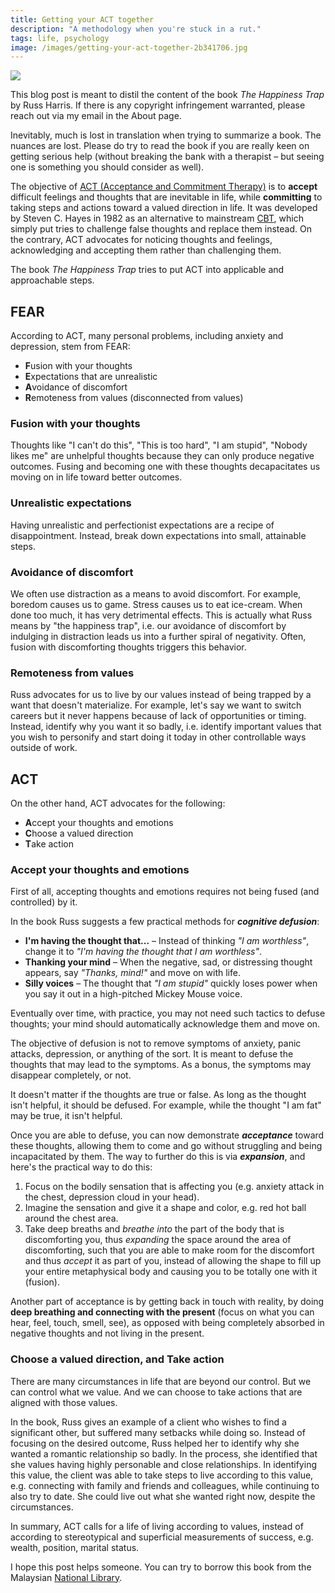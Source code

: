 ```yaml
---
title: Getting your ACT together
description: "A methodology when you're stuck in a rut."
tags: life, psychology
image: /images/getting-your-act-together-2b341706.jpg
---
```


<a href="/blog/getting-your-act-together">
  <img src="/images/getting-your-act-together.jpg"/>
</a>

This blog post is meant to distil the content of the book _The Happiness Trap_ by Russ Harris. If there is any copyright infringement warranted, please reach out via my email in the About page.

Inevitably, much is lost in translation when trying to summarize a book. The nuances are lost. Please do try to read the book if you are really keen on getting serious help (without breaking the bank with a therapist – but seeing one is something you should consider as well).

The objective of [ACT (Acceptance and Commitment Therapy)](https://en.wikipedia.org/wiki/Acceptance_and_commitment_therapy) is to **accept** difficult feelings and thoughts that are inevitable in life, while **committing** to taking steps and actions toward a valued direction in life. It was developed by Steven C. Hayes in 1982 as an alternative to mainstream [CBT](https://en.wikipedia.org/wiki/Cognitive_behavioral_therapy), which simply put tries to challenge false thoughts and replace them instead. On the contrary, ACT advocates for noticing thoughts and feelings, acknowledging and accepting them rather than challenging them.

The book _The Happiness Trap_ tries to put ACT into applicable and approachable steps.

## FEAR

According to ACT, many personal problems, including anxiety and depression, stem from FEAR:

- **F**usion with your thoughts
- **E**xpectations that are unrealistic
- **A**voidance of discomfort
- **R**emoteness from values (disconnected from values)

### Fusion with your thoughts

Thoughts like "I can't do this", "This is too hard", "I am stupid", "Nobody likes me" are unhelpful thoughts because they can only produce negative outcomes. Fusing and becoming one with these thoughts decapacitates us moving on in life toward better outcomes.

### Unrealistic expectations

Having unrealistic and perfectionist expectations are a recipe of disappointment. Instead, break down expectations into small, attainable steps.

### Avoidance of discomfort

We often use distraction as a means to avoid discomfort. For example, boredom causes us to game. Stress causes us to eat ice-cream. When done too much, it has very detrimental effects. This is actually what Russ means by "the happiness trap", i.e. our avoidance of discomfort by indulging in distraction leads us into a further spiral of negativity. Often, fusion with discomforting thoughts triggers this behavior.

### Remoteness from values

Russ advocates for us to live by our values instead of being trapped by a want that doesn't materialize. For example, let's say we want to switch careers but it never happens because of lack of opportunities or timing. Instead, identify why you want it so badly, i.e. identify important values that you wish to personify and start doing it today in other controllable ways outside of work.

## ACT

On the other hand, ACT advocates for the following:

- **A**ccept your thoughts and emotions
- **C**hoose a valued direction
- **T**ake action

### Accept your thoughts and emotions

First of all, accepting thoughts and emotions requires not being fused (and controlled) by it.

In the book Russ suggests a few practical methods for _**cognitive defusion**_:

- **I'm having the thought that...** – Instead of thinking _"I am worthless"_, change it to _"I'm having the thought that I am worthless"_.
- **Thanking your mind** – When the negative, sad, or distressing thought appears, say _"Thanks, mind!"_ and move on with life.
- **Silly voices** – The thought that _"I am stupid"_ quickly loses power when you say it out in a high-pitched Mickey Mouse voice.

Eventually over time, with practice, you may not need such tactics to defuse thoughts; your mind should automatically acknowledge them and move on.

The objective of defusion is not to remove symptoms of anxiety, panic attacks, depression, or anything of the sort. It is meant to defuse the thoughts that may lead to the symptoms. As a bonus, the symptoms may disappear completely, or not.

It doesn't matter if the thoughts are true or false. As long as the thought isn't helpful, it should be defused. For example, while the thought "I am fat" may be true, it isn't helpful.

Once you are able to defuse, you can now demonstrate _**acceptance**_ toward these thoughts, allowing them to come and go without struggling and being incapacitated by them. The way to further do this is via _**expansion**_, and here's the practical way to do this:

1. Focus on the bodily sensation that is affecting you (e.g. anxiety attack in the chest, depression cloud in your head).
2. Imagine the sensation and give it a shape and color, e.g. red hot ball around the chest area.
3. Take deep breaths and _breathe into_ the part of the body that is discomforting you, thus _expanding_ the space around the area of discomforting, such that you are able to make room for the discomfort and thus _accept_ it as part of you, instead of allowing the shape to fill up your entire metaphysical body and causing you to be totally one with it (fusion).

Another part of acceptance is by getting back in touch with reality, by doing **deep breathing and connecting with the present** (focus on what you can hear, feel, touch, smell, see), as opposed with being completely absorbed in negative thoughts and not living in the present.

### Choose a valued direction, and Take action

There are many circumstances in life that are beyond our control. But we can control what we value. And we can choose to take actions that are aligned with those values.

In the book, Russ gives an example of a client who wishes to find a significant other, but suffered many setbacks while doing so. Instead of focusing on the desired outcome, Russ helped her to identify why she wanted a romantic relationship so badly. In the process, she identified that she values having highly personable and close relationships. In identifying this value, the client was able to take steps to live according to this value, e.g. connecting with family and friends and colleagues, while continuing to also try to date. She could live out what she wanted right now, despite the circumstances.

In summary, ACT calls for a life of living according to values, instead of according to stereotypical and superficial measurements of success, e.g. wealth, position, marital status.

I hope this post helps someone. You can try to borrow this book from the Malaysian [National Library](https://opac.pnm.gov.my/search/query?term_1=happiness+trap&theme=PNM2).